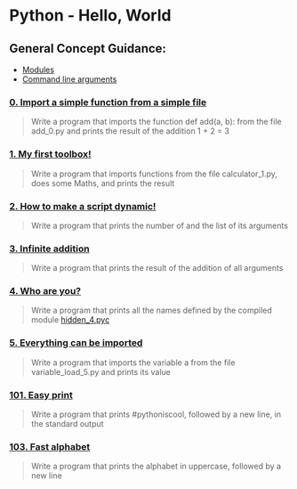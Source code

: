 # Python - Hello, World
## General Concept Guidance:
* [Modules](https://docs.python.org/3.4/tutorial/modules.html)
* [Command line arguments](https://docs.python.org/3.4/tutorial/stdlib.html#command-line-arguments)
### [0. Import a simple function from a simple file](./0-add.py)
> Write a program that imports the function def add(a, b): from the file add_0.py and prints the result of the addition 1 + 2 = 3
### [1. My first toolbox!](./1-calculation.py)
> Write a program that imports functions from the file calculator_1.py, does some Maths, and prints the result
### [2. How to make a script dynamic!](./2-args.py)
> Write a program that prints the number of and the list of its arguments
### [3. Infinite addition ](./3-infinite_add.py)
> Write a program that prints the result of the addition of all arguments
### [4. Who are you?](./4-hidden_discovery.py)
> Write a program that prints all the names defined by the compiled module [hidden_4.pyc](https://github.com/holbertonschool/0x02.py/raw/master/hidden_4.pyc)
### [5. Everything can be imported](./5-variable_load.py)
> Write a program that imports the variable a from the file variable_load_5.py and prints its value
### [101. Easy print](./101-easy_print.py)
> Write a program that prints #pythoniscool, followed by a new line, in the standard output
### [103. Fast alphabet](./103-fast_alphabet.py)
> Write a program that prints the alphabet in uppercase, followed by a new line